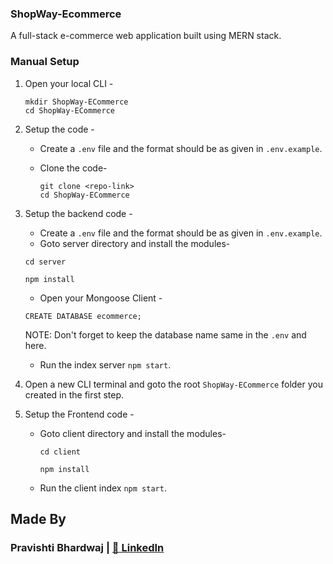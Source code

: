 ### ShopWay-Ecommerce
A full-stack e-commerce web application built using MERN stack.


### Manual Setup

1. Open your local CLI -

   ```
   mkdir ShopWay-ECommerce
   cd ShopWay-ECommerce
   ```

2. Setup the code -

   - Create a `.env` file and the format should be as given in `.env.example`.
   - Clone the code-

     ```
     git clone <repo-link>
     cd ShopWay-ECommerce
     ```

3. Setup the backend code -

   - Create a `.env` file and the format should be as given in `.env.example`.
   - Goto server directory and install the modules-

   ```
   cd server

   npm install
   ```

   - Open your Mongoose Client -

   ```
   CREATE DATABASE ecommerce;
   ```

   NOTE: Don't forget to keep the database name same in the `.env` and here.

   - Run the index server `npm start`.

4. Open a new CLI terminal and goto the root `ShopWay-ECommerce` folder you created in the first step.
5. Setup the Frontend code -

   - Goto client directory and install the modules-

     ```
     cd client

     npm install
     ```

   - Run the client index `npm start`.
## Made By

### Pravishti Bhardwaj | [📝 LinkedIn](https://www.linkedin.com/in/pravishti-bhardwaj-7b4042200/)

